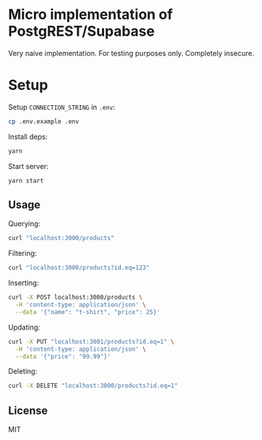 # Micro implementation of PostgREST/Supabase

Very naive implementation. For testing purposes only. Completely insecure.

# Setup

Setup `CONNECTION_STRING` in  `.env`:

```bash
cp .env.example .env
```

Install deps:

```bash
yarn
```

Start server:

```
yarn start
```

## Usage

Querying:

```bash
curl "localhost:3000/products"
```

Filtering:

```bash
curl "localhost:3000/products?id.eq=123"
```

Inserting:

```bash
curl -X POST localhost:3000/products \
  -H 'content-type: application/json' \
  --data '{"name": "t-shirt", "price": 25}'
```

Updating:

```bash
curl -X PUT "localhost:3001/products?id.eq=1" \
  -H 'content-type: application/json' \
  --data '{"price": "99.99"}'
```

Deleting:

```bash
curl -X DELETE "localhost:3000/products?id.eq=1"
```

## License

MIT
